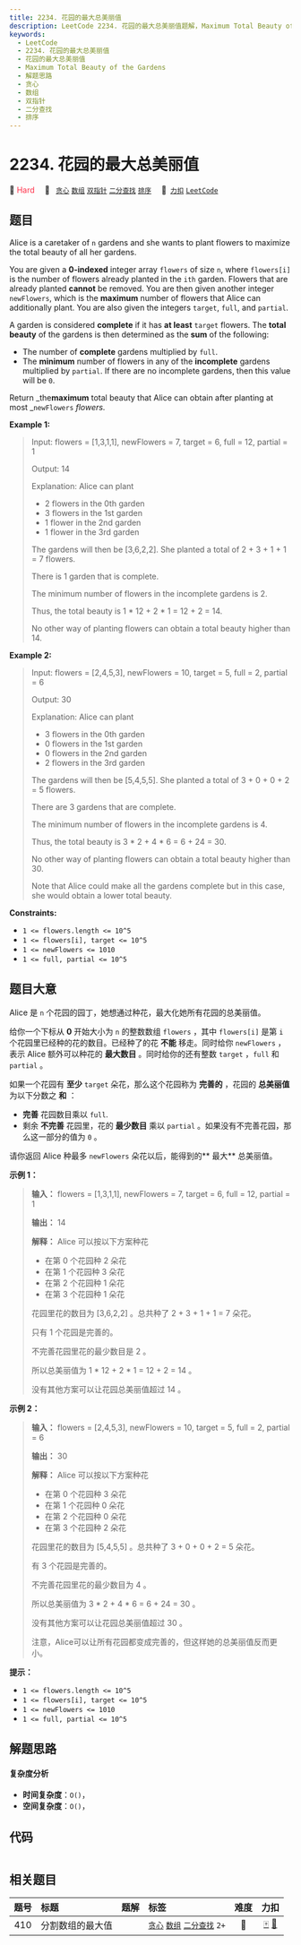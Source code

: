 ```yaml
---
title: 2234. 花园的最大总美丽值
description: LeetCode 2234. 花园的最大总美丽值题解，Maximum Total Beauty of the Gardens，包含解题思路、复杂度分析以及完整的 JavaScript 代码实现。
keywords:
  - LeetCode
  - 2234. 花园的最大总美丽值
  - 花园的最大总美丽值
  - Maximum Total Beauty of the Gardens
  - 解题思路
  - 贪心
  - 数组
  - 双指针
  - 二分查找
  - 排序
---
```


# 2234. 花园的最大总美丽值

🔴 <font color=#ff334b>Hard</font>&emsp; 🔖&ensp; [`贪心`](/tag/greedy.md) [`数组`](/tag/array.md) [`双指针`](/tag/two-pointers.md) [`二分查找`](/tag/binary-search.md) [`排序`](/tag/sorting.md)&emsp; 🔗&ensp;[`力扣`](https://leetcode.cn/problems/maximum-total-beauty-of-the-gardens) [`LeetCode`](https://leetcode.com/problems/maximum-total-beauty-of-the-gardens)

## 题目

Alice is a caretaker of `n` gardens and she wants to plant flowers to maximize
the total beauty of all her gardens.

You are given a **0-indexed** integer array `flowers` of size `n`, where
`flowers[i]` is the number of flowers already planted in the `ith` garden.
Flowers that are already planted **cannot** be removed. You are then given
another integer `newFlowers`, which is the **maximum** number of flowers that
Alice can additionally plant. You are also given the integers `target`,
`full`, and `partial`.

A garden is considered **complete** if it has **at least** `target` flowers.
The **total beauty** of the gardens is then determined as the **sum** of the
following:

  * The number of **complete** gardens multiplied by `full`.
  * The **minimum** number of flowers in any of the **incomplete** gardens multiplied by `partial`. If there are no incomplete gardens, then this value will be `0`.

Return _the**maximum** total beauty that Alice can obtain after planting at
most _`newFlowers` _flowers._



**Example 1:**

> Input: flowers = [1,3,1,1], newFlowers = 7, target = 6, full = 12, partial = 1
> 
> Output: 14
> 
> Explanation: Alice can plant
> - 2 flowers in the 0th garden
> - 3 flowers in the 1st garden
> - 1 flower in the 2nd garden
> - 1 flower in the 3rd garden
> 
> The gardens will then be [3,6,2,2]. She planted a total of 2 + 3 + 1 + 1 = 7 flowers.
> 
> There is 1 garden that is complete.
> 
> The minimum number of flowers in the incomplete gardens is 2.
> 
> Thus, the total beauty is 1 * 12 + 2 * 1 = 12 + 2 = 14.
> 
> No other way of planting flowers can obtain a total beauty higher than 14.

**Example 2:**

> Input: flowers = [2,4,5,3], newFlowers = 10, target = 5, full = 2, partial = 6
> 
> Output: 30
> 
> Explanation: Alice can plant
> - 3 flowers in the 0th garden
> - 0 flowers in the 1st garden
> - 0 flowers in the 2nd garden
> - 2 flowers in the 3rd garden
> 
> The gardens will then be [5,4,5,5]. She planted a total of 3 + 0 + 0 + 2 = 5 flowers.
> 
> There are 3 gardens that are complete.
> 
> The minimum number of flowers in the incomplete gardens is 4.
> 
> Thus, the total beauty is 3 * 2 + 4 * 6 = 6 + 24 = 30.
> 
> No other way of planting flowers can obtain a total beauty higher than 30.
> 
> Note that Alice could make all the gardens complete but in this case, she would obtain a lower total beauty.

**Constraints:**

  * `1 <= flowers.length <= 10^5`
  * `1 <= flowers[i], target <= 10^5`
  * `1 <= newFlowers <= 1010`
  * `1 <= full, partial <= 10^5`


## 题目大意

Alice 是 `n` 个花园的园丁，她想通过种花，最大化她所有花园的总美丽值。

给你一个下标从 **0**  开始大小为 `n` 的整数数组 `flowers` ，其中 `flowers[i]` 是第 `i`
个花园里已经种的花的数目。已经种了的花 **不能**  移走。同时给你 `newFlowers` ，表示 Alice 额外可以种花的 **最大数目**
。同时给你的还有整数 `target` ，`full` 和 `partial` 。

如果一个花园有 **至少**  `target` 朵花，那么这个花园称为 **完善的**  ，花园的 **总美丽值**  为以下分数之 **和** ：

  * **完善** 花园数目乘以 `full`.
  * 剩余 **不完善**  花园里，花的 **最少数目**  乘以 `partial` 。如果没有不完善花园，那么这一部分的值为 `0` 。

请你返回 Alice 种最多 `newFlowers` 朵花以后，能得到的**  最大** 总美丽值。



**示例 1：**

> 
> 
> 
> 
> 
> **输入：** flowers = [1,3,1,1], newFlowers = 7, target = 6, full = 12, partial = 1
> 
> **输出：** 14
> 
> **解释：** Alice 可以按以下方案种花
> - 在第 0 个花园种 2 朵花
> - 在第 1 个花园种 3 朵花
> - 在第 2 个花园种 1 朵花
> - 在第 3 个花园种 1 朵花
> 
> 花园里花的数目为 [3,6,2,2] 。总共种了 2 + 3 + 1 + 1 = 7 朵花。
> 
> 只有 1 个花园是完善的。
> 
> 不完善花园里花的最少数目是 2 。
> 
> 所以总美丽值为 1 * 12 + 2 * 1 = 12 + 2 = 14 。
> 
> 没有其他方案可以让花园总美丽值超过 14 。
> 
> 

**示例 2：**

> 
> 
> 
> 
> 
> **输入：** flowers = [2,4,5,3], newFlowers = 10, target = 5, full = 2, partial = 6
> 
> **输出：** 30
> 
> **解释：** Alice 可以按以下方案种花
> - 在第 0 个花园种 3 朵花
> - 在第 1 个花园种 0 朵花
> - 在第 2 个花园种 0 朵花
> - 在第 3 个花园种 2 朵花
> 
> 花园里花的数目为 [5,4,5,5] 。总共种了 3 + 0 + 0 + 2 = 5 朵花。
> 
> 有 3 个花园是完善的。
> 
> 不完善花园里花的最少数目为 4 。
> 
> 所以总美丽值为 3 * 2 + 4 * 6 = 6 + 24 = 30 。
> 
> 没有其他方案可以让花园总美丽值超过 30 。
> 
> 注意，Alice可以让所有花园都变成完善的，但这样她的总美丽值反而更小。
> 
> 



**提示：**

  * `1 <= flowers.length <= 10^5`
  * `1 <= flowers[i], target <= 10^5`
  * `1 <= newFlowers <= 1010`
  * `1 <= full, partial <= 10^5`


## 解题思路

#### 复杂度分析

- **时间复杂度**：`O()`，
- **空间复杂度**：`O()`，

## 代码

```javascript

```

## 相关题目

<!-- prettier-ignore -->
| 题号 | 标题 | 题解 | 标签 | 难度 | 力扣 |
| :------: | :------ | :------: | :------ | :------: | :------: |
| 410 | 分割数组的最大值 |  |  [`贪心`](/tag/greedy.md) [`数组`](/tag/array.md) [`二分查找`](/tag/binary-search.md) `2+` | 🔴 | [🀄️](https://leetcode.cn/problems/split-array-largest-sum) [🔗](https://leetcode.com/problems/split-array-largest-sum) |